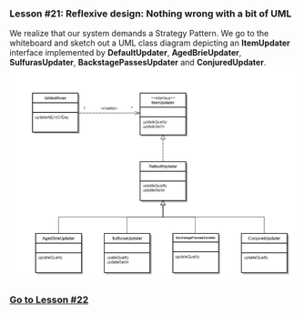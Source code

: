 ### Lesson #21: Reflexive design: Nothing wrong with a bit of UML
We realize that our system demands a Strategy Pattern.  We go to the whiteboard and sketch out a UML class diagram depicting an **ItemUpdater** interface implemented by **DefaultUpdater**, **AgedBrieUpdater**, **SulfurasUpdater**, **BackstagePassesUpdater** and **ConjuredUpdater**.
![](https://github.com/d215steinberg/GildedRose-Java/blob/Lesson%2321/images/Lesson%20%2321.png)
### [Go to Lesson #22](https://github.com/d215steinberg/GildedRose-Java/tree/Lesson%2322)